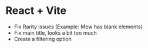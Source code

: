 # React + Vite

- Fix Rarity issues (Example: Mew has blank elements)
- Fix main title, looks a bit too much
- Create a filtering option